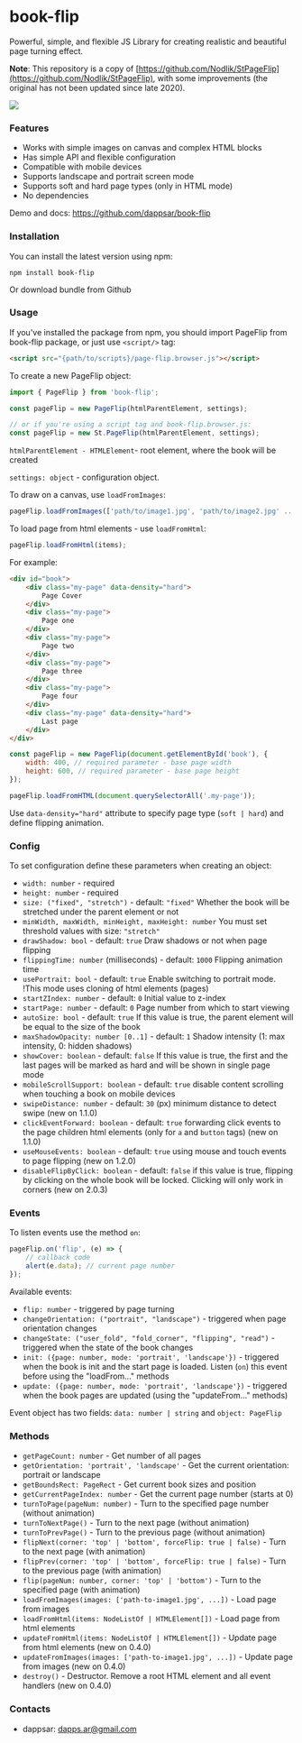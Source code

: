 # book-flip

Powerful, simple, and flexible JS Library for creating realistic and beautiful page turning effect.

**Note**: This repository is a copy of [https://github.com/Nodlik/StPageFlip](https://github.com/Nodlik/StPageFlip), with some improvements (the original has not been updated since late 2020).


![](video.gif)

### Features

-   Works with simple images on canvas and complex HTML blocks
-   Has simple API and flexible configuration
-   Compatible with mobile devices
-   Supports landscape and portrait screen mode
-   Supports soft and hard page types (only in HTML mode)
-   No dependencies

Demo and docs: https://github.com/dappsar/book-flip

### Installation

You can install the latest version using npm:

`npm install book-flip`

Or download bundle from Github

### Usage

If you've installed the package from npm, you should import PageFlip from book-flip package, or just use `<script/>` tag:

```html
<script src="{path/to/scripts}/page-flip.browser.js"></script>
```

To create a new PageFlip object:

```js
import { PageFlip } from 'book-flip';

const pageFlip = new PageFlip(htmlParentElement, settings);

// or if you're using a script tag and book-flip.browser.js:
const pageFlip = new St.PageFlip(htmlParentElement, settings);
```

`htmlParentElement - HTMLElement`- root element, where the book will be created

`settings: object` - configuration object.

To draw on a canvas, use `loadFromImages`:

```js
pageFlip.loadFromImages(['path/to/image1.jpg', 'path/to/image2.jpg' ... ]);
```

To load page from html elements - use `loadFromHtml`:

```js
pageFlip.loadFromHtml(items);
```

For example:

```html
<div id="book">
    <div class="my-page" data-density="hard">
        Page Cover
    </div>
    <div class="my-page">
        Page one
    </div>
    <div class="my-page">
        Page two
    </div>
    <div class="my-page">
        Page three
    </div>
    <div class="my-page">
        Page four
    </div>
    <div class="my-page" data-density="hard">
        Last page
    </div>
</div>
```

```js
const pageFlip = new PageFlip(document.getElementById('book'), {
    width: 400, // required parameter - base page width
    height: 600, // required parameter - base page height
});

pageFlip.loadFromHTML(document.querySelectorAll('.my-page'));
```

Use `data-density="hard"` attribute to specify page type (`soft | hard`) and define flipping animation.

### Config

To set configuration define these parameters when creating an object:

-   `width: number` - required
-   `height: number` - required
-   `size: ("fixed", "stretch")` - default: `"fixed"` Whether the book will be stretched under the parent element or not
-   `minWidth, maxWidth, minHeight, maxHeight: number` You must set threshold values ​​with size: `"stretch"`
-   `drawShadow: bool` - default: `true` Draw shadows or not when page flipping
-   `flippingTime: number` (milliseconds) - default: `1000` Flipping animation time
-   `usePortrait: bool` - default: `true` Enable switching to portrait mode. !This mode uses cloning of html elements (pages)
-   `startZIndex: number` - default: `0` Initial value to z-index
-   `startPage: number` - default: `0` Page number from which to start viewing
-   `autoSize: bool` - default: `true` If this value is true, the parent element will be equal to the size of the book
-   `maxShadowOpacity: number [0..1]` - default: `1` Shadow intensity (1: max intensity, 0: hidden shadows)
-   `showCover: boolean` - default: `false` If this value is true, the first and the last pages will be marked as hard and will be shown in single page mode
-   `mobileScrollSupport: boolean` - default: `true` disable content scrolling when touching a book on mobile devices
-   `swipeDistance: number` - default: `30` (px) minimum distance to detect swipe (new on 1.1.0)
-   `clickEventForward: boolean` - default: `true` forwarding click events to the page children html elements (only for `a` and `button` tags) (new on 1.1.0)
-   `useMouseEvents: boolean` - default: `true` using mouse and touch events to page flipping (new on 1.2.0)
-   `disableFlipByClick: boolean` - default: `false` if this value is true, flipping by clicking on the whole book will be locked. Clicking will only work in corners (new on 2.0.3)

### Events

To listen events use the method `on`:

```js
pageFlip.on('flip', (e) => {
    // callback code
    alert(e.data); // current page number
});
```

Available events:

-   `flip: number` - triggered by page turning
-   `changeOrientation: ("portrait", "landscape")` - triggered when page orientation changes
-   `changeState: ("user_fold", "fold_corner", "flipping", "read")` - triggered when the state of the book changes
-   `init: ({page: number, mode: 'portrait', 'landscape'})` - triggered when the book is init and the start page is loaded. Listen (`on`) this event before using the "loadFrom..." methods
-   `update: ({page: number, mode: 'portrait', 'landscape'})` - triggered when the book pages are updated (using the "updateFrom..." methods)

Event object has two fields: `data: number | string` and `object: PageFlip`

### Methods

-   `getPageCount: number` - Get number of all pages
-   `getOrientation: 'portrait', 'landscape'` - Get the current orientation: portrait or landscape
-   `getBoundsRect: PageRect` - Get current book sizes and position
-   `getCurrentPageIndex: number` - Get the current page number (starts at 0)
-   `turnToPage(pageNum: number)` - Turn to the specified page number (without animation)
-   `turnToNextPage()` - Turn to the next page (without animation)
-   `turnToPrevPage()` - Turn to the previous page (without animation)
-   `flipNext(corner: 'top' | 'bottom', forceFlip: true | false)` - Turn to the next page (with animation)
-   `flipPrev(corner: 'top' | 'bottom', forceFlip: true | false)` - Turn to the previous page (with animation)
-   `flip(pageNum: number, corner: 'top' | 'bottom')` - Turn to the specified page (with animation)
-   `loadFromImages(images: ['path-to-image1.jpg', ...])` - Load page from images
-   `loadFromHtml(items: NodeListOf | HTMLElement[])` - Load page from html elements
-   `updateFromHtml(items: NodeListOf | HTMLElement[])` - Update page from html elements (new on 0.4.0)
-   `updateFromImages(images: ['path-to-image1.jpg', ...])` - Update page from images (new on 0.4.0)
-   `destroy()` - Destructor. Remove a root HTML element and all event handlers (new on 0.4.0)

### Contacts

* dappsar: <dapps.ar@gmail.com>


